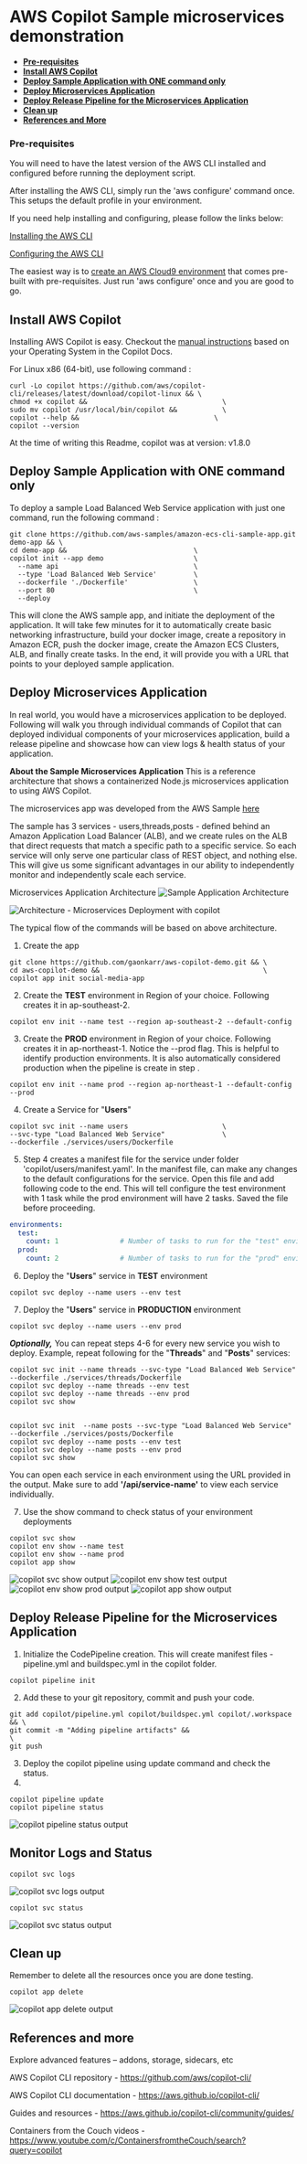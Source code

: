 
# AWS Copilot Sample microservices demonstration


- [**Pre-requisites**](#pre-requisites)
- [**Install AWS Copilot**](#install-aws-copilot)
- [**Deploy Sample Application with ONE command only**](#deploy-sample-application-with-one-command-only)
- [**Deploy Microservices Application**](#deploy-microservices-application)
- [**Deploy Release Pipeline for the Microservices Application**](#deploy-release-pipeline-for-the-microservices-application)
- [**Clean up**](#clean-up)
- [**References and More**](#reference-and-more)



### Pre-requisites
You will need to have the latest version of the AWS CLI installed and configured before running the deployment script. 

After installing the AWS CLI, simply run the 'aws configure' command once. This setups the default profile in your environment.

If you need help installing and configuring, please follow the links below:

[Installing the AWS CLI ](https://docs.aws.amazon.com/cli/latest/userguide/cli-chap-install.html)

[Configuring the AWS CLI](https://docs.aws.amazon.com/cli/latest/userguide/cli-chap-configure.html)

The easiest way is to [create an AWS Cloud9 environment](https://docs.aws.amazon.com/cloud9/latest/user-guide/tutorial-create-environment.html#tutorial-create-environment-console) that comes pre-built with pre-requisites. Just run 'aws configure' once and you are good to go.


## Install AWS Copilot

Installing AWS Copilot is easy. Checkout the [manual instructions](https://aws.github.io/copilot-cli/docs/getting-started/install/) based on your Operating System in the Copilot Docs.

For Linux x86 (64-bit), use following command :

```shell
curl -Lo copilot https://github.com/aws/copilot-cli/releases/latest/download/copilot-linux && \
chmod +x copilot &&                                 \
sudo mv copilot /usr/local/bin/copilot &&           \
copilot --help &&                                 \
copilot --version
```

At the time of writing this Readme, copilot was at version: v1.8.0

## Deploy Sample Application with ONE command only

To deploy a sample Load Balanced Web Service application with just one command, run the following command :

```shell
git clone https://github.com/aws-samples/amazon-ecs-cli-sample-app.git demo-app && \ 
cd demo-app &&                               \
copilot init --app demo                      \
  --name api                                 \
  --type 'Load Balanced Web Service'         \
  --dockerfile './Dockerfile'                \
  --port 80                                  \
  --deploy
```

This will clone the AWS sample app, and initiate the deployment of the application. It will take few minutes for it to automatically create basic networking infrastructure, build your docker image, create a repository in Amazon ECR, push the docker image, create the Amazon ECS Clusters, ALB, and finally create tasks. In the end, it will provide you with a URL that points to your deployed sample application.

## Deploy Microservices Application
In real world, you would have a microservices application to be deployed. Following will walk you through individual commands of Copilot that can deployed individual components of your microservices application, build a release pipeline and showcase how can view logs & health status of your application.

**About the Sample Microservices Application**
This is a reference architecture that shows a containerized Node.js microservices application to using AWS Copilot.

The microservices app was developed from the AWS Sample [here](https://github.com/awslabs/amazon-ecs-nodejs-microservices/tree/master/3-microservices)

The sample has 3 services - users,threads,posts - defined behind an Amazon Application Load Balancer (ALB), and we create rules on the ALB that direct requests that match a specific path to a specific service.
So each service will only serve one particular class of REST object, and nothing else. This will give us some significant advantages in our ability to independently monitor and independently scale each service.


Microservices Application Architecture 
![Sample Application Architecture ](/images/sample-app-architecture.png)

![Architecture - Microservices Deployment with copilot ](/images/Microservices-Architecture.gif)

The typical flow of the commands will be based on above architecture.

1. Create the app 
```shell
git clone https://github.com/gaonkarr/aws-copilot-demo.git && \ 
cd aws-copilot-demo &&                                        \
copilot app init social-media-app
```

2. Create the **TEST** environment in Region of your choice. Following creates it in ap-southeast-2.

```shell
copilot env init --name test --region ap-southeast-2 --default-config
```

3. Create the **PROD** environment in Region of your choice. Following creates it in ap-northeast-1. Notice the --prod flag. This is helpful to identify production environments. It is also automatically considered production when the pipeline is create in step .

```shell
copilot env init --name prod --region ap-northeast-1 --default-config --prod
```

4. Create a Service for "**Users**"

```shell
copilot svc init --name users                       \
--svc-type "Load Balanced Web Service"              \
--dockerfile ./services/users/Dockerfile
```

5. Step 4 creates a manifest file for the service under folder 'copilot/users/manifest.yaml'. In the manifest file, can make any changes to the default configurations for the service. Open this file and add following code to the end. This will tell configure the test environment with 1 task while the prod environment will have 2 tasks. Saved the file before proceeding. 

```YAML
environments:
  test:
    count: 1               # Number of tasks to run for the "test" environment.
  prod:
    count: 2               # Number of tasks to run for the "prod" environment.
```

6. Deploy the "**Users**" service in **TEST** environment

```shell
copilot svc deploy --name users --env test
```

7. Deploy the "**Users**" service in **PRODUCTION** environment

```shell
copilot svc deploy --name users --env prod
```

***Optionally,***
You can repeat steps 4-6 for every new service you wish to deploy. 
Example, repeat following for the "**Threads**" and "**Posts**" services:

```shell
copilot svc init --name threads --svc-type "Load Balanced Web Service" --dockerfile ./services/threads/Dockerfile 
copilot svc deploy --name threads --env test
copilot svc deploy --name threads --env prod
copilot svc show


copilot svc init  --name posts --svc-type "Load Balanced Web Service" --dockerfile ./services/posts/Dockerfile
copilot svc deploy --name posts --env test
copilot svc deploy --name posts --env prod
copilot svc show
```

You can open each service in each environment using the URL provided in the output. Make sure to add __'/api/service-name'__ to view each service individually.

7. Use the show command to check status of your environment deployments

```shell
copilot svc show
copilot env show --name test
copilot env show --name prod
copilot app show
```

![copilot svc show output ](/images/svc-show-output.png)
![copilot env show test output ](/images/env-test-show-output.png)
![copilot env show prod output ](/images/env-prod-show-output.png)
![copilot app show output ](/images/app-show-output.png)

## Deploy Release Pipeline for the Microservices Application

1. Initialize the CodePipeline creation. This will create manifest files - pipeline.yml and buildspec.yml in the copilot folder.
```shell
copilot pipeline init
```

2. Add these to your git repository, commit and push your code. 
```shell
git add copilot/pipeline.yml copilot/buildspec.yml copilot/.workspace && \
git commit -m "Adding pipeline artifacts" &&                             \
git push
```
3. Deploy the copilot pipeline using update command and check the status.
4. 
```shell
copilot pipeline update
copilot pipeline status

```
![copilot pipeline status output ](/images/pipeline-status-output.png)

## Monitor Logs and Status
```shell
copilot svc logs
```
![copilot svc logs output ](/images/svc-logs-output.png)

```shell
copilot svc status
```
![copilot svc status output ](/images/svc-status-output.png)



## Clean up

Remember to delete all the resources once you are done testing.

```shell
copilot app delete
```
![copilot app delete output ](/images/delete-app-output.png)

## References and more

Explore advanced features – addons, storage, sidecars, etc

AWS Copilot CLI repository - https://github.com/aws/copilot-cli/

AWS Copilot CLI documentation - https://aws.github.io/copilot-cli/

Guides and resources - https://aws.github.io/copilot-cli/community/guides/ 

Containers from the Couch videos - https://www.youtube.com/c/ContainersfromtheCouch/search?query=copilot


